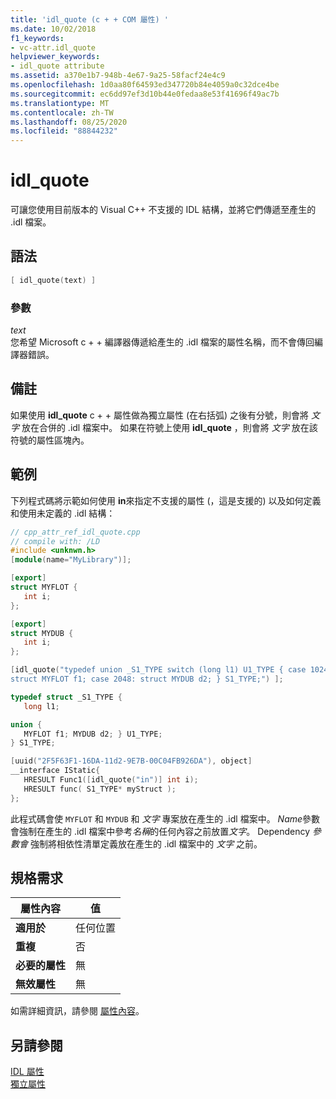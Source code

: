 ```yaml
---
title: 'idl_quote (c + + COM 屬性) '
ms.date: 10/02/2018
f1_keywords:
- vc-attr.idl_quote
helpviewer_keywords:
- idl_quote attribute
ms.assetid: a370e1b7-948b-4e67-9a25-58facf24e4c9
ms.openlocfilehash: 1d0aa80f64593ed347720b84e4059a0c32dce4be
ms.sourcegitcommit: ec6dd97ef3d10b44e0fedaa8e53f41696f49ac7b
ms.translationtype: MT
ms.contentlocale: zh-TW
ms.lasthandoff: 08/25/2020
ms.locfileid: "88844232"
---
```

# <a name="idl_quote"></a>idl_quote

可讓您使用目前版本的 Visual C++ 不支援的 IDL 結構，並將它們傳遞至產生的 .idl 檔案。

## <a name="syntax"></a>語法

```cpp
[ idl_quote(text) ]
```

### <a name="parameters"></a>參數

*text*<br/>
您希望 Microsoft c + + 編譯器傳遞給產生的 .idl 檔案的屬性名稱，而不會傳回編譯器錯誤。

## <a name="remarks"></a>備註

如果使用 **idl_quote** c + + 屬性做為獨立屬性 (在右括弧) 之後有分號，則會將 *文字* 放在合併的 .idl 檔案中。 如果在符號上使用 **idl_quote** ，則會將 *文字* 放在該符號的屬性區塊內。

## <a name="example"></a>範例

下列程式碼將示範如何使用 **in**來指定不支援的屬性 (，這是支援的) 以及如何定義和使用未定義的 .idl 結構：

```cpp
// cpp_attr_ref_idl_quote.cpp
// compile with: /LD
#include <unknwn.h>
[module(name="MyLibrary")];

[export]
struct MYFLOT {
   int i;
};

[export]
struct MYDUB {
   int i;
};

[idl_quote("typedef union _S1_TYPE switch (long l1) U1_TYPE { case 1024: \
struct MYFLOT f1; case 2048: struct MYDUB d2; } S1_TYPE;") ];

typedef struct _S1_TYPE {
   long l1;

union {
   MYFLOT f1; MYDUB d2; } U1_TYPE;
} S1_TYPE;

[uuid("2F5F63F1-16DA-11d2-9E7B-00C04FB926DA"), object]
__interface IStatic{
   HRESULT Func1([idl_quote("in")] int i);
   HRESULT func( S1_TYPE* myStruct );
};
```

此程式碼會使 `MYFLOT` 和 `MYDUB` 和 *文字* 專案放在產生的 .idl 檔案中。 *Name*參數會強制在產生的 .idl 檔案中參考*名稱*的任何內容之前放置*文字*。 Dependency *參數會* 強制將相依性清單定義放在產生的 .idl 檔案中的 *文字* 之前。

## <a name="requirements"></a>規格需求

| 屬性內容 | 值 |
|-|-|
|**適用於**|任何位置|
|**重複**|否|
|**必要的屬性**|無|
|**無效屬性**|無|

如需詳細資訊，請參閱 [屬性內容](cpp-attributes-com-net.md#contexts)。

## <a name="see-also"></a>另請參閱

[IDL 屬性](idl-attributes.md)<br/>
[獨立屬性](stand-alone-attributes.md)
